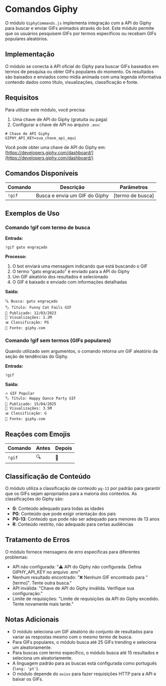 # Comandos Giphy

O módulo `GiphyCommands.js` implementa integração com a API do Giphy para buscar e enviar GIFs animados através do bot. Este módulo permite que os usuários pesquisem GIFs por termos específicos ou recebam GIFs populares aleatórios.

## Implementação

O módulo se conecta à API oficial do Giphy para buscar GIFs baseados em termos de pesquisa ou obter GIFs populares do momento. Os resultados são baixados e enviados como mídia animada com uma legenda informativa contendo dados como título, visualizações, classificação e fonte.

## Requisitos

Para utilizar este módulo, você precisa:

1. Uma chave de API do Giphy (gratuita ou paga)
2. Configurar a chave de API no arquivo `.env`:

```env
# Chave de API Giphy
GIPHY_API_KEY=sua_chave_api_aqui
```

Você pode obter uma chave de API do Giphy em: [https://developers.giphy.com/dashboard/](https://developers.giphy.com/dashboard/)

## Comandos Disponíveis

| Comando | Descrição | Parâmetros |
|---------|-----------|------------|
| `!gif` | Busca e envia um GIF do Giphy | [termo de busca] |

## Exemplos de Uso

### Comando !gif com termo de busca

**Entrada:**
```
!gif gato engraçado
```

**Processo:**
1. O bot enviará uma mensagem indicando que está buscando o GIF
2. O termo "gato engraçado" é enviado para a API do Giphy
3. Um GIF aleatório dos resultados é selecionado
4. O GIF é baixado e enviado com informações detalhadas

**Saída:**
```
🔍 Busca: gato engraçado
🏷️ Título: Funny Cat Fails GIF
📅 Publicado: 12/03/2023
👀 Visualizações: 1.2M
📊 Classificação: PG
🔗 Fonte: giphy.com
```

### Comando !gif sem termos (GIFs populares)

Quando utilizado sem argumentos, o comando retorna um GIF aleatório da seção de tendências do Giphy.

**Entrada:**
```
!gif
```

**Saída:**
```
🔥 GIF Popular
🏷️ Título: Happy Dance Party GIF
📅 Publicado: 15/04/2025
👀 Visualizações: 3.5M
📊 Classificação: G
🔗 Fonte: giphy.com
```

## Reações com Emojis

| Comando | Antes | Depois |
|---------|-------|--------|
| `!gif` | 🔍 | 📱 |

## Classificação de Conteúdo

O módulo utiliza a classificação de conteúdo `pg-13` por padrão para garantir que os GIFs sejam apropriados para a maioria dos contextos. As classificações do Giphy são:

- **G**: Conteúdo adequado para todas as idades
- **PG**: Conteúdo que pode exigir orientação dos pais
- **PG-13**: Conteúdo que pode não ser adequado para menores de 13 anos
- **R**: Conteúdo restrito, não adequado para certas audiências

## Tratamento de Erros

O módulo fornece mensagens de erro específicas para diferentes problemas:

- API não configurada: "⚠️ API do Giphy não configurada. Defina GIPHY_API_KEY no arquivo .env"
- Nenhum resultado encontrado: "❌ Nenhum GIF encontrado para "[termo]". Tente outra busca."
- API inválida: "Chave de API do Giphy inválida. Verifique sua configuração."
- Limite de requisições: "Limite de requisições da API do Giphy excedido. Tente novamente mais tarde."

## Notas Adicionais

- O módulo seleciona um GIF aleatório do conjunto de resultados para variar as respostas mesmo com o mesmo termo de busca.
- Para GIFs populares, o módulo busca até 25 GIFs trending e seleciona um aleatoriamente.
- Para buscas com termo específico, o módulo busca até 15 resultados e seleciona um aleatoriamente.
- A linguagem padrão para as buscas está configurada como português (`lang: 'pt'`).
- O módulo depende do `axios` para fazer requisições HTTP para a API e baixar os GIFs.